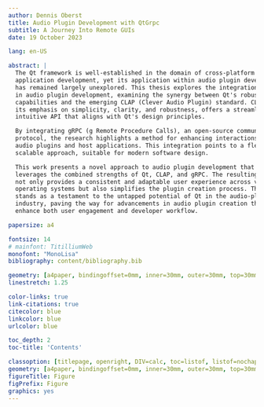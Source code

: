 ```yaml
---
author: Dennis Oberst
title: Audio Plugin Development with QtGrpc
subtitle: A Journey Into Remote GUIs
date: 19 October 2023

lang: en-US

abstract: |
  The Qt framework is well-established in the domain of cross-platform
  application development, yet its application within audio plugin development
  has remained largely unexplored. This thesis explores the integration of Qt
  in audio plugin development, examining the synergy between Qt's robust GUI
  capabilities and the emerging CLAP (Clever Audio Plugin) standard. CLAP, with
  its emphasis on simplicity, clarity, and robustness, offers a streamlined and
  intuitive API that aligns with Qt's design principles.

  By integrating gRPC (g Remote Procedure Calls), an open-source communication
  protocol, the research highlights a method for enhancing interactions between
  audio plugins and host applications. This integration points to a flexible,
  scalable approach, suitable for modern software design.

  This work presents a novel approach to audio plugin development that
  leverages the combined strengths of Qt, CLAP, and gRPC. The resulting library
  not only provides a consistent and adaptable user experience across various
  operating systems but also simplifies the plugin creation process. This work
  stands as a testament to the untapped potential of Qt in the audio-plugin
  industry, paving the way for advancements in audio plugin creation that
  enhance both user engagement and developer workflow.

papersize: a4

fontsize: 14
# mainfont: TitilliumWeb
monofont: "MonoLisa"
bibliography: content/bibliography.bib

geometry: [a4paper, bindingoffset=0mm, inner=30mm, outer=30mm, top=30mm, bottom=30mm]
linestretch: 1.25

color-links: true
link-citations: true
citecolor: blue
linkcolor: blue
urlcolor: blue

toc_depth: 2
toc-title: 'Contents'

classoption: [titlepage, openright, DIV=calc, toc=listof, listof=nochaptergap]
geometry: [a4paper, bindingoffset=0mm, inner=30mm, outer=30mm, top=30mm, bottom=30mm]
figureTitle: Figure
figPrefix: Figure
graphics: yes
---
```

